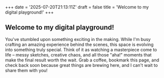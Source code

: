 +++
date = '2025-07-20T21:13:11Z'
draft = false
title = 'Welcome to my digital playground!'
+++
## Welcome to my digital playground!

You've stumbled upon something exciting in the making. While I'm busy crafting an amazing experience behind the scenes, this space is evolving into something truly special. Think of it as watching a masterpiece come to life – messy sketches, creative chaos, and all those "aha!" moments that make the final result worth the wait. Grab a coffee, bookmark this page, and check back soon because great things are brewing here, and I can't wait to share them with you!